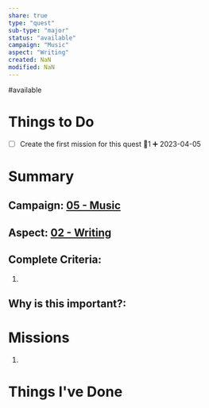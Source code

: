 ```yaml
---
share: true
type: "quest"
sub-type: "major"
status: "available"
campaign: "Music"
aspect: "Writing"
created: NaN 
modified: NaN
---
```

 
#available 
# Things to Do
- [ ] Create the first mission for this quest 🥄1 ➕ 2023-04-05
# Summary
## Campaign: [05 - Music](./05%20-%20Music.md)
## Aspect: [02 - Writing](./02%20-%20Writing.md)

## Complete Criteria:
1. 

## Why is this important?:

# Missions
1.

# Things I've Done